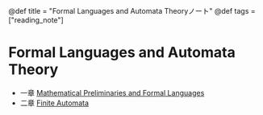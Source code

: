 @def title = "Formal Languages and Automata Theoryノート"
@def tags = ["reading_note"]

# Formal Languages and Automata Theory

- 一章 [Mathematical Preliminaries and Formal Languages](/blog/2020/FLaAT_note/section1)
- 二章 [Finite Automata](/blog/2020/FLaAT_note/section2)
